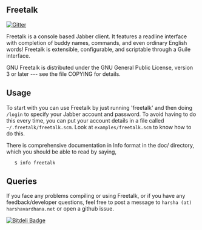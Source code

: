 Freetalk
--------

[![Gitter](https://badges.gitter.im/Join%20Chat.svg)](https://gitter.im/GNUFreetalk/freetalk?utm_source=badge&utm_medium=badge&utm_campaign=pr-badge&utm_content=badge)

Freetalk is a console based Jabber client. It features a readline
interface with completion of buddy names, commands, and even ordinary
English words! Freetalk is extensible, configurable, and scriptable
through a Guile interface.

GNU Freetalk is distributed under the GNU General Public License,
version 3 or later --- see the file COPYING for details.

Usage
--------
To start with you can use Freetalk by just running 'freetalk' and
then doing `/login` to specify your Jabber account and password. To
avoid having to do this every time, you can put your account details
in a file called `~/.freetalk/freetalk.scm`. Look at `examples/freetalk.scm`
to know how to do this.

There is comprehensive documentation in Info format in the doc/ directory,
which you should be able to read by saying,

       $ info freetalk

Queries
--------
If you face any problems compiling or using Freetalk, or if you have
any feedback/developer questions, feel free to post a message to
`harsha (at) harshavardhana.net` or open a github issue.


[![Bitdeli Badge](https://d2weczhvl823v0.cloudfront.net/GNUFreetalk/freetalk/trend.png)](https://bitdeli.com/free "Bitdeli Badge")

